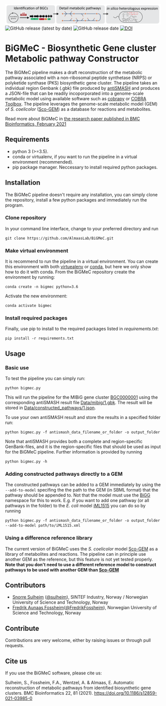 ![Illustration of BiGMeC pipeline](readme_header.png)
![GitHub release (latest by date)](https://img.shields.io/github/v/release/AlmaasLab/BiGMeC?style=plastic)
![GitHub release date](https://img.shields.io/github/release-date/AlmaasLab/BiGMeC?style=plastic)
[![DOI](https://zenodo.org/badge/273448678.svg)](https://zenodo.org/badge/latestdoi/273448678)

# BiGMeC - Biosynthetic Gene cluster Metabolic pathway Constructor
The BiGMeC pipeline makes a draft reconstruction of the metabolic pathway associated with a non-ribosomal peptide synthetase (NRPS) or polyketide synthase (PKS) biosynthetic gene cluster. The pipeline takes an individual region Genbank (.gbk) file produced by [antiSMASH](https://antismash.secondarymetabolites.org) and produces a JSON-file that can be readily incoporporated into a genome-scale metabolic model using available software such as [cobrapy](cobrapy.readthedocs.io/) or [COBRA Toolbox](https://opencobra.github.io/cobratoolbox/stable/). The pipeline leverages the genome-scale metabolic model (GEM) of _S. coelicolor_ ([Sco-GEM](https://github.com/SysBioChalmers/Sco-GEM)) as a database for reactions and metabolites.

Read more about BiGMeC in [the research paper published in BMC Bioinformatics, February 2021](https://bmcbioinformatics.biomedcentral.com/articles/10.1186/s12859-021-03985-0)

## Requirements
- python 3 (>=3.5).
- conda or virtualenv, if you want to run the pipeline in a virtual environment (recommended).
- pip package manager. Neccessary to install required python packages. 

## Installation
The BiGMeC pipeline doesn't require any installation, you can simply clone the repository, install a few python packages and immediately run the program. 
### Clone repository
In your command line interface, change to your preferred directory and run
```
git clone https://github.com/AlmaasLab/BiGMeC.git
```
### Make virtual environment
It is recommend to run the pipeline in a virtual environment. You can create this environment with both [virtuealenv](https://virtualenv.pypa.io/en/latest/) or [conda](https://docs.anaconda.com/anaconda/install/), but here we only show how to do it with conda.
From the BiGMeC repository create the environment by running:
```
conda create -n bigmec python=3.6 
```
Activate the new environment:
```
conda activate bigmec
```
### Install required packages
Finally, use pip to install to the required packages listed in _requirements.txt_:
```
pip install -r requirements.txt
```
## Usage
### Basic use
To test the pipeline you can simply run:
```
python bigmec.py
```
This will run the pipeline for the MIBiG gene cluster [BGC0000001](https://mibig.secondarymetabolites.org/repository/BGC0000001/index.html#r1c1) using the corresponding antiSMASH result file [Data/mibig/1.gbk](Data/mibig/1.gkb). The result will be stored in [Data/constructed_pathways/1.json](Data/constructed_pathways/1.json).

To use your own antiSMASH result and store the results in a specified folder run:
```
python bigmec.py -f antismash_data_filename_or_folder -o output_folder
```
Note that antiSMASH provides both a complete and region-specific GenBank-files, and it is the region-specific files that should be used as input for the BiGMeC pipeline.
Further information is provided by running 
```
python bigmec.py -h
```

### Adding constructed pathways directly to a GEM
The constructed pathways can be added to a GEM immediately by using the `--add-to-model` specifing the the path to the GEM (in SBML format) that the pathway should be appended to. Not that the model must use the [BiGG ](bigg.ucsd.edu/) namespace for this to work. E.g. if you want to add one pathway (or all pathways in the folder) to the _E. coli_ model [iML1515](http://bigg.ucsd.edu/models/iML1515) you can do so by running
```
python bigmec.py -f antismash_data_filename_or_folder -o output_folder --add-to-model path/to/iML1515.xml 
```

### Using a difference reference library
The current version of BiGMeC uses the _S. coelicolor_ model [Sco-GEM](https://github.com/SysBioChalmers/Sco-GEM) as a library of metabolites and reactions. The pipeline can in principle use another GEM as the reference, but this feature is not yet tested properly. __Note that you don't need to use a different reference model to construct pathways to be used with another GEM than [Sco-GEM](https://github.com/SysBioChalmers/Sco-GEM)__ 

## Contributors
- [Snorre Sulheim](https://www.sintef.no/en/all-employees/employee/?empId=5675) ([@sulheim](https://github.com/sulheim)), SINTEF Industry, Norway / Norwegian University of Science and Technology, Norway
- [Fredrik Aunaas Fossheim](https://no.linkedin.com/in/fredrik-aunaas-fossheim)([@FredrikFossheim](https://github.com/FredrikFossheim)), Norwegian University of Science and Technology, Norway

## Contribute
Contributions are very welcome, either by raising issues or through pull requests. 

## Cite us
If you use the BiGMeC software, please cite us:

Sulheim, S., Fossheim, F.A., Wentzel, A. & Almaas, E. Automatic reconstruction of metabolic pathways from identified biosynthetic gene clusters. BMC Bioinformatics 22, 81 (2021). https://doi.org/10.1186/s12859-021-03985-0

